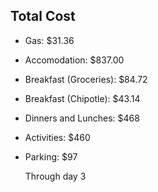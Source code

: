 ## Total Cost
- Gas: $31.36
- Accomodation: $837.00
- Breakfast (Groceries): $84.72
- Breakfast (Chipotle): $43.14
- Dinners and Lunches: $468
- Activities: $460
- Parking: $97

  Through day 3
